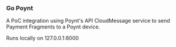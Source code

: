 ### Go Poynt

A PoC integration using Poynt's API CloudMessage service to send Payment 
Fragments to a Poynt device.

Runs locally on 127.0.0.1:8000
